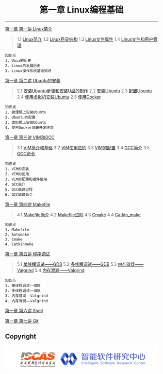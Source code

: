 # <center>第一章 Linux编程基础</center>

---

[第一章 第一讲  Linux简介](https://github.com/YunxiangLuo/ros/tree/master/chapter1/class1)

> 1.1  [Linux简介](https://www.bilibili.com/video/av93722935)
> 1.2  [Linux目录结构](https://www.bilibili.com/video/av92228523/)
> 1.3  [Linux文件属性](https://www.bilibili.com/video/av92320985/)
> 1.4  [Linux文件和用户管理](https://www.bilibili.com/video/av92357239/)

```
知识点
1. Unix的历史
2. Linux的发展历史
3. Linux操作系统基础知识
```

[第一章 第二讲  Ubuntu的安装](https://github.com/YunxiangLuo/ros/tree/master/chapter1/class2)

> 2.1  [安装Ubuntu步骤和安装U盘的制作](https://www.bilibili.com/video/av92437186/)
> 2.2  [安装Ubuntu](https://www.bilibili.com/video/av92550621/)
> 2.3  [配置Ubuntu](https://www.bilibili.com/video/av92676370/)
> 2.4  [使用虚拟机安装Ubuntu](https://www.bilibili.com/video/av92704644/)
> 2.5  [使用Docker](https://www.bilibili.com/video/av92764115/)

```
知识点
1. 物理机上安装Ubuntu
2. Ubuntu的配置
3. 虚拟机上安装Ubuntu
4. 使用Docker部署开发环境
```

[第一章 第三讲  VIM和GCC](https://github.com/YunxiangLuo/ros/tree/master/chapter1/class3)

> 3.1  [VIM简介和基础](https://www.bilibili.com/video/av92836456/)
> 3.2  [VIM使用进阶](https://www.bilibili.com/video/av92892398/)
> 3.3  [VIM的配置](https://www.bilibili.com/video/av92990449)
> 3.4  [GCC简介](https://www.bilibili.com/video/av93039839)
> 3.5  [GCC命令](https://www.bilibili.com/video/av93810112)

```
知识点
1. VIM的安装
2. VIM的使用
3. VIM的配置和插件使用
4. GCC简介
5. GCC编译过程
6. GCC编译命令
```

[第一章 第四讲 Makefile](https://github.com/YunxiangLuo/ros/tree/master/chapter1/class4)

> 4.1  [Makefile简介](https://www.bilibili.com/video/av93809755)
> 4.2  [Makefile进阶](https://www.bilibili.com/video/av93893014/)
> 4.3  [Cmake](https://www.bilibili.com/video/av93948913/)
> 4.4  [Catkin_make](https://www.bilibili.com/video/av94003144)

```
知识点
1. Makefile
2. Automake
3. Cmake
4. Catkinmake
```

[第一章 第五讲 程序调试](https://github.com/YunxiangLuo/ros/tree/master/chapter1/class5)

> 5.1  [单线程调试——GDB](https://www.bilibili.com/video/av94860666)
> 5.2  [多线程调试——GDB](https://www.bilibili.com/video/av94650336)
> 5.3  [内存错误——Valgrind](https://www.bilibili.com/video/av94822740)
> 5.4  [内存泄漏——Valgrind](https://www.bilibili.com/video/av94825595)

```
知识点
1. 单线程调试——GDB
2. 多线程调试——GDB
3. 内存错误——Valgrind
4. 内存泄漏——Valgrind
```
[第一章 第六讲 Shell](https://github.com/YunxiangLuo/ros/tree/master/chapter1/class6)

[第一章 第七讲 Git](https://github.com/YunxiangLuo/ros/tree/master/chapter1/class7)


## Copyright

![Logo](../joint_logo.png)
